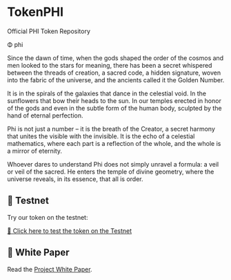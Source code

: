 # TokenPHI
Official PHI Token Repository

Φ phi

Since the dawn of time, when the gods shaped the order of the cosmos and men looked to the stars for meaning, there has been a secret whispered between the threads of creation, a sacred code, a hidden signature, woven into the fabric of the universe, and the ancients called it the Golden Number.

It is in the spirals of the galaxies that dance in the celestial void. In the sunflowers that bow their heads to the sun. In our temples erected in honor of the gods and even in the subtle form of the human body, sculpted by the hand of eternal perfection.

Phi is not just a number – it is the breath of the Creator, a secret harmony that unites the visible with the invisible. It is the echo of a celestial mathematics, where each part is a reflection of the whole, and the whole is a mirror of eternity.

Whoever dares to understand Phi does not simply unravel a formula: a veil or veil of the sacred. He enters the temple of divine geometry, where the universe reveals, in its essence, that all is order. 

## 🧪 Testnet

Try our token on the testnet:

[🔗 Click here to test the token on the Testnet](https://v4lm1r83.github.io/TokenPHITestNet)

## 📄 White Paper

Read the [Project White Paper](./whitepaper.pdf).
